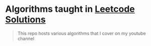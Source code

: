 # Algorithms taught in <a href="https://www.youtube.com/channel/UCPiojl5DDXGJRFVYYNLj7Dg"> Leetcode Solutions </a>
> This repo hosts various algorithms that I cover on my youtube channel
